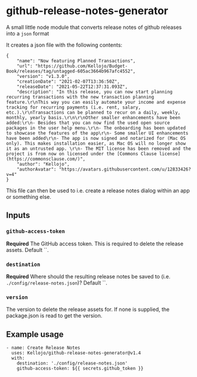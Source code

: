 # github-release-notes-generator
A small little node module that converts release notes of github releases into a `json` format

It creates a json file with the following contents:
```
{
	"name": "Now featuring Planned Transactions",
	"url": "https://github.com/Kellojo/Budget-Book/releases/tag/untagged-605ac3664b967afc4552",
	"version": "v1.3.0",
	"creationDate": "2021-02-07T13:36:50Z",
	"releaseDate": "2021-05-22T12:37:31.093Z",
	"description": "In this release, you can now start planning recurring transactions with the new transaction planning feature.\r\nThis way you can easily automate your income and expense tracking for recurring payments (i.e. rent, salary, etc.).\r\nTransactions can be planned to recur on a daily, weekly, monthly, yearly basis.\r\n\r\nOther smaller enhancements have been added:\r\n- Besides that you can now find the used open source packages in the user help menu.\r\n- The onboarding has been updated to showcase the features of the app\r\n- Some smaller UI enhancements have been added\r\n- The app is now signed and notarized for (Mac OS only). This makes installation easier, as Mac OS will no longer show it as an untrusted app. \r\n- The MIT license has been removed and the project is from now on licensed under the [Commons Clause license](https://commonsclause.com/)",
	"author": "Kellojo",
	"authorAvatar": "https://avatars.githubusercontent.com/u/12833426?v=4"
}
```

This file can then be used to i.e. create a release notes dialog within an app or something else.


## Inputs

### `github-access-token`

**Required** The GitHub access token. This is required to delete the release assets. Default ``.

### `destination`
**Required** Where should the resulting release notes be saved to (i.e. `./config/release-notes.json`)? Default ``.

### `version`
The version to delete the release assets for. If none is supplied, the package.json is read to get the version.


## Example usage

```
- name: Create Release Notes
  uses: Kellojo/github-release-notes-generator@v1.4
  with:
    destination: './config/release-notes.json'
    github-access-token: ${{ secrets.github_token }}
```
